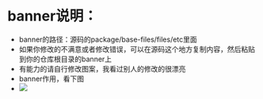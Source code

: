 # banner说明：
- banner的路径：源码的package/base-files/files/etc里面
- 如果你修改的不满意或者修改错误，可以在源码这个地方复制内容，然后粘贴到你的仓库根目录的banner上
- 有能力的请自行修改图案，我看过别人的修改的很漂亮
- banner作用，看下图
- <img src="https://github.com/danshui-git/shuoming/blob/master/doc/banner.png" />
